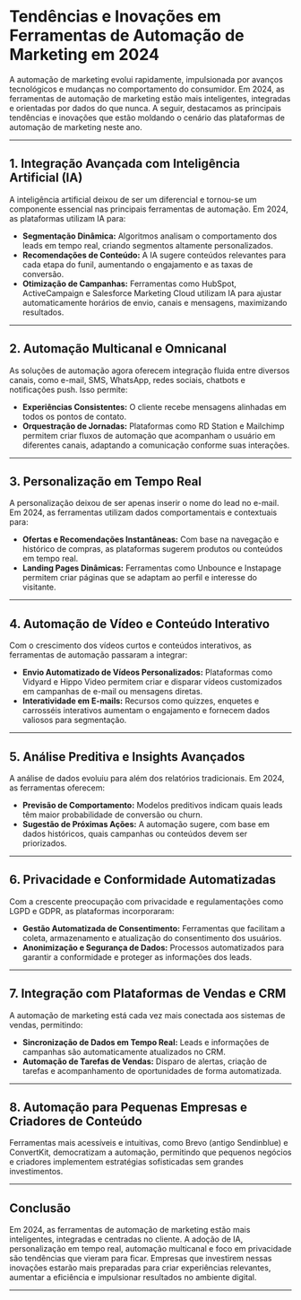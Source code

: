
# Tendências e Inovações em Ferramentas de Automação de Marketing em 2024

A automação de marketing evolui rapidamente, impulsionada por avanços tecnológicos e mudanças no comportamento do consumidor. Em 2024, as ferramentas de automação de marketing estão mais inteligentes, integradas e orientadas por dados do que nunca. A seguir, destacamos as principais tendências e inovações que estão moldando o cenário das plataformas de automação de marketing neste ano.

---

## 1. **Integração Avançada com Inteligência Artificial (IA)**

A inteligência artificial deixou de ser um diferencial e tornou-se um componente essencial nas principais ferramentas de automação. Em 2024, as plataformas utilizam IA para:

- **Segmentação Dinâmica:** Algoritmos analisam o comportamento dos leads em tempo real, criando segmentos altamente personalizados.
- **Recomendações de Conteúdo:** A IA sugere conteúdos relevantes para cada etapa do funil, aumentando o engajamento e as taxas de conversão.
- **Otimização de Campanhas:** Ferramentas como HubSpot, ActiveCampaign e Salesforce Marketing Cloud utilizam IA para ajustar automaticamente horários de envio, canais e mensagens, maximizando resultados.

---

## 2. **Automação Multicanal e Omnicanal**

As soluções de automação agora oferecem integração fluida entre diversos canais, como e-mail, SMS, WhatsApp, redes sociais, chatbots e notificações push. Isso permite:

- **Experiências Consistentes:** O cliente recebe mensagens alinhadas em todos os pontos de contato.
- **Orquestração de Jornadas:** Plataformas como RD Station e Mailchimp permitem criar fluxos de automação que acompanham o usuário em diferentes canais, adaptando a comunicação conforme suas interações.

---

## 3. **Personalização em Tempo Real**

A personalização deixou de ser apenas inserir o nome do lead no e-mail. Em 2024, as ferramentas utilizam dados comportamentais e contextuais para:

- **Ofertas e Recomendações Instantâneas:** Com base na navegação e histórico de compras, as plataformas sugerem produtos ou conteúdos em tempo real.
- **Landing Pages Dinâmicas:** Ferramentas como Unbounce e Instapage permitem criar páginas que se adaptam ao perfil e interesse do visitante.

---

## 4. **Automação de Vídeo e Conteúdo Interativo**

Com o crescimento dos vídeos curtos e conteúdos interativos, as ferramentas de automação passaram a integrar:

- **Envio Automatizado de Vídeos Personalizados:** Plataformas como Vidyard e Hippo Video permitem criar e disparar vídeos customizados em campanhas de e-mail ou mensagens diretas.
- **Interatividade em E-mails:** Recursos como quizzes, enquetes e carrosséis interativos aumentam o engajamento e fornecem dados valiosos para segmentação.

---

## 5. **Análise Preditiva e Insights Avançados**

A análise de dados evoluiu para além dos relatórios tradicionais. Em 2024, as ferramentas oferecem:

- **Previsão de Comportamento:** Modelos preditivos indicam quais leads têm maior probabilidade de conversão ou churn.
- **Sugestão de Próximas Ações:** A automação sugere, com base em dados históricos, quais campanhas ou conteúdos devem ser priorizados.

---

## 6. **Privacidade e Conformidade Automatizadas**

Com a crescente preocupação com privacidade e regulamentações como LGPD e GDPR, as plataformas incorporaram:

- **Gestão Automatizada de Consentimento:** Ferramentas que facilitam a coleta, armazenamento e atualização do consentimento dos usuários.
- **Anonimização e Segurança de Dados:** Processos automatizados para garantir a conformidade e proteger as informações dos leads.

---

## 7. **Integração com Plataformas de Vendas e CRM**

A automação de marketing está cada vez mais conectada aos sistemas de vendas, permitindo:

- **Sincronização de Dados em Tempo Real:** Leads e informações de campanhas são automaticamente atualizados no CRM.
- **Automação de Tarefas de Vendas:** Disparo de alertas, criação de tarefas e acompanhamento de oportunidades de forma automatizada.

---

## 8. **Automação para Pequenas Empresas e Criadores de Conteúdo**

Ferramentas mais acessíveis e intuitivas, como Brevo (antigo Sendinblue) e ConvertKit, democratizam a automação, permitindo que pequenos negócios e criadores implementem estratégias sofisticadas sem grandes investimentos.

---

## **Conclusão**

Em 2024, as ferramentas de automação de marketing estão mais inteligentes, integradas e centradas no cliente. A adoção de IA, personalização em tempo real, automação multicanal e foco em privacidade são tendências que vieram para ficar. Empresas que investirem nessas inovações estarão mais preparadas para criar experiências relevantes, aumentar a eficiência e impulsionar resultados no ambiente digital.

---
```